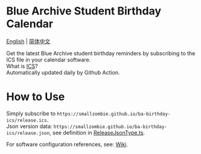 # Blue Archive Student Birthday Calendar
[English](README.md) | [简体中文](README.zh-CN.md)

Get the latest Blue Archive student birthday reminders by subscribing to the ICS file in your calendar software.\
What is [ICS](https://en.wikipedia.org/wiki/ICalendar)?\
Automatically updated daily by Github Action.


# How to Use
Simply subscribe to `https://smallzombie.github.io/ba-birthday-ics/release.ics`.\
Json version data: `https://smallzombie.github.io/ba-birthday-ics/release.json`, see definition in [ReleaseJsonType.ts](src/type/ReleaseJsonType.ts).

For software configuration references, see: [Wiki](https://github.com/SmallZombie/genshin-birthday-ics/wiki).
